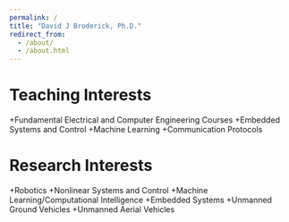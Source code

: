 ```yaml
---
permalink: /
title: "David J Broderick, Ph.D."
redirect_from: 
  - /about/
  - /about.html
---
```


Teaching Interests
======
+Fundamental Electrical and Computer Engineering Courses
+Embedded Systems and Control
+Machine Learning
+Communication Protocols

Research Interests
======
+Robotics
+Nonlinear Systems and Control
+Machine Learning/Computational Intelligence
+Embedded Systems
+Unmanned Ground Vehicles
+Unmanned Aerial Vehicles
